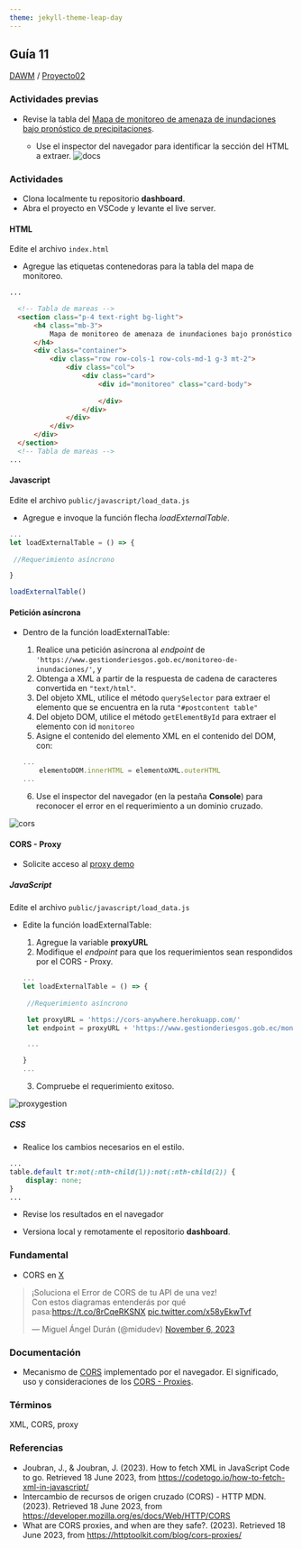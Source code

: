 ```yaml
---
theme: jekyll-theme-leap-day
---
```


## Guía 11

[DAWM](/DAWM/) / [Proyecto02](/DAWM/proyectos/2024/proyecto02)

### Actividades previas

* Revise la tabla del [Mapa de monitoreo de amenaza de inundaciones bajo pronóstico de precipitaciones](https://www.gestionderiesgos.gob.ec/monitoreo-de-inundaciones/).

	- Use el inspector del navegador para identificar la sección del HTML a extraer. 
  	![docs](imagenes/inspector_gestion.png)

 
### Actividades

* Clona localmente tu repositorio **dashboard**.
* Abra el proyecto en VSCode y levante el live server.

#### HTML

Edite el archivo `index.html`

* Agregue las etiquetas contenedoras para la tabla del mapa de monitoreo.

```html
...

  <!-- Tabla de mareas -->
  <section class="p-4 text-right bg-light">
      <h4 class="mb-3">
          Mapa de monitoreo de amenaza de inundaciones bajo pronóstico de precipitaciones
      </h4>
      <div class="container">
          <div class="row row-cols-1 row-cols-md-1 g-3 mt-2">
              <div class="col">
                  <div class="card">
                      <div id="monitoreo" class="card-body">
                          
                      </div>
                  </div>
              </div>
          </div>
      </div>
  </section>
  <!-- Tabla de mareas -->
...
```

#### Javascript

Edite el archivo `public/javascript/load_data.js`

* Agregue e invoque la función flecha _loadExternalTable_.

```typescript
... 
let loadExternalTable = () => {
  
 //Requerimiento asíncrono

}

loadExternalTable()
```

#### Petición asíncrona

* Dentro de la función loadExternalTable:
	
	1. Realice una petición asíncrona al _endpoint_ de `'https://www.gestionderiesgos.gob.ec/monitoreo-de-inundaciones/'`, y
	2. Obtenga a XML a partir de la respuesta de cadena de caracteres convertida en `"text/html"`. 
	3. Del objeto XML, utilice el método `querySelector` para extraer el elemento que se encuentra en la ruta `"#postcontent table"`
	4. Del objeto DOM, utilice el método `getElementById` para extraer el elemento con id `monitoreo`
	5. Asigne el contenido del elemento XML en el contenido del DOM, con:

	```typescript
	...
		elementoDOM.innerHTML = elementoXML.outerHTML
	...
	```

	6. Use el inspector del navegador (en la pestaña **Console**) para reconocer el error en el requerimiento a un dominio cruzado. 

![cors](imagenes/cors_gestion.png)


#### CORS - Proxy

* Solicite acceso al [proxy demo](https://cors-anywhere.herokuapp.com/corsdemo)

##### JavaScript

Edite el archivo `public/javascript/load_data.js`

* Edite la función loadExternalTable:
	
	1. Agregue la variable **proxyURL**
	2. Modifique el _endpoint_ para que los requerimientos sean respondidos por el CORS - Proxy.

	```typescript
	... 
	let loadExternalTable = () => {
	  
	 //Requerimiento asíncrono

	 let proxyURL = 'https://cors-anywhere.herokuapp.com/'
	 let endpoint = proxyURL + 'https://www.gestionderiesgos.gob.ec/monitoreo-de-inundaciones/'

	 ...

	}
	...
	```

	3. Compruebe el requerimiento exitoso.

![proxygestion](imagenes/proxygestion.png)

##### CSS

* Realice los cambios necesarios en el estilo.

```css
...
table.default tr:not(:nth-child(1)):not(:nth-child(2)) {
    display: none;
}
...
```

* Revise los resultados en el navegador

* Versiona local y remotamente el repositorio **dashboard**.


### Fundamental

* CORS en [X](https://twitter.com/midudev/status/1721516493995716680)

<blockquote class="twitter-tweet"><p lang="es" dir="ltr">¡Soluciona el Error de CORS de tu API de una vez!<br>Con estos diagramas entenderás por qué pasa:<a href="https://t.co/8rCqeRKSNX">https://t.co/8rCqeRKSNX</a> <a href="https://t.co/x58yEkwTvf">pic.twitter.com/x58yEkwTvf</a></p>&mdash; Miguel Ángel Durán (@midudev) <a href="https://twitter.com/midudev/status/1721516493995716680?ref_src=twsrc%5Etfw">November 6, 2023</a></blockquote> <script async src="https://platform.twitter.com/widgets.js" charset="utf-8"></script>

### Documentación

* Mecanismo de [CORS](https://developer.mozilla.org/es/docs/Web/HTTP/CORS) implementado por el navegador. El significado, uso y consideraciones de los [CORS - Proxies](https://httptoolkit.com/blog/cors-proxies/).

### Términos

XML, CORS, proxy

### Referencias

* Joubran, J., & Joubran, J. (2023). How to fetch XML in JavaScript  Code to go. Retrieved 18 June 2023, from https://codetogo.io/how-to-fetch-xml-in-javascript/
* Intercambio de recursos de origen cruzado (CORS) - HTTP MDN. (2023). Retrieved 18 June 2023, from https://developer.mozilla.org/es/docs/Web/HTTP/CORS
* What are CORS proxies, and when are they safe?. (2023). Retrieved 18 June 2023, from https://httptoolkit.com/blog/cors-proxies/